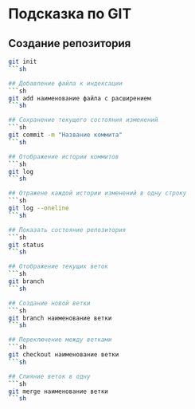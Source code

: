 # Подсказка по GIT

## Создание репозитория
```sh
git init
```sh

## Добавление файла к индексации
```sh
git add наименование файла с расширением
```sh

## Сохранение текущего состояния изменений
```sh
git commit -m "Название коммита"
```sh

## Отображение истории коммитов
```sh
git log
```sh

## Отражене каждой истории изменений в одну строку
```sh
git log --oneline
```sh

## Показать состояние репозитория
```sh
git status
```sh

## Отображение текущих веток
```sh
git branch
```sh

## Создание новой ветки
```sh
git branch наименование ветки
```sh

## Переключение между ветками
```sh
git checkout наименование ветки
```sh

## Слияние веток в одну
```sh
git merge наименование ветки
```sh